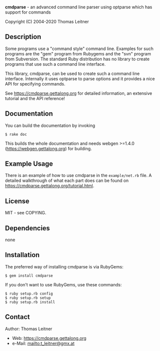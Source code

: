 **cmdparse** - an advanced command line parser using optparse which has support for commands

Copyright (C) 2004-2020 Thomas Leitner

## Description

Some programs use a "command style" command line. Examples for such programs are the "gem" program
from Rubygems and the "svn" program from Subversion. The standard Ruby distribution has no library
to create programs that use such a command line interface.

This library, cmdparse, can be used to create such a command line interface. Internally it uses
optparse to parse options and it provides a nice API for specifying commands.

See <https://cmdparse.gettalong.org> for detailed information, an extensive tutorial and the API
reference!


## Documentation

You can build the documentation by invoking

    $ rake doc

This builds the whole documentation and needs webgen >=1.4.0 (https://webgen.gettalong.org) for
building.


## Example Usage

There is an example of how to use cmdparse in the `example/net.rb` file. A detailed walkthrough of
what each part does can be found on <https://cmdparse.gettalong.org/tutorial.html>.


## License

MIT - see COPYING.


## Dependencies

none


## Installation

The preferred way of installing cmdparse is via RubyGems:

    $ gem install cmdparse

If you don't want to use RubyGems, use these commands:

    $ ruby setup.rb config
    $ ruby setup.rb setup
    $ ruby setup.rb install


## Contact

Author: Thomas Leitner

* Web: <https://cmdparse.gettalong.org>
* e-Mail: <mailto:t_leitner@gmx.at>
